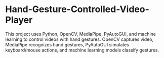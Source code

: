 # Hand-Gesture-Controlled-Video-Player
This project uses Python, OpenCV, MediaPipe, PyAutoGUI, and machine learning to control videos with hand gestures. OpenCV captures video, MediaPipe recognizes hand gestures, PyAutoGUI simulates keyboard/mouse actions, and machine learning models classify gestures.
